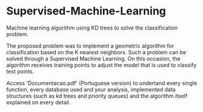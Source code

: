 # Supervised-Machine-Learning
Machine learning algorithm using KD trees to solve the classification problem.

The proposed problem was to implement a geometric algorithm for classification based on the K nearest neighbors.
Such a problem can be solved through a Supervised Machine Learning. On this occasion,
the algorithm receives training points to adjust the model that is used to classify test points.

Access 'Documentacao.pdf' (Portuguese version) to undertand every single function, every database used and your analysis,
implemented data structures (such as kd trees and priority queues) and the algorithm itself explained on every detail.
